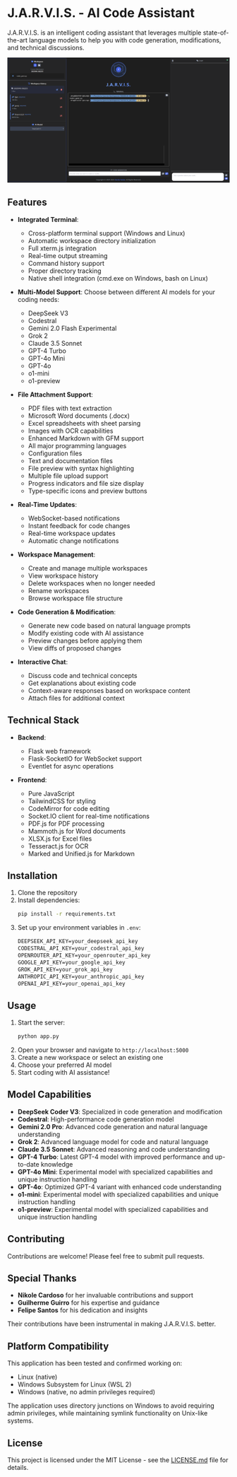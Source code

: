 # J.A.R.V.I.S. - AI Code Assistant

J.A.R.V.I.S. is an intelligent coding assistant that leverages multiple state-of-the-art language models to help you with code generation, modifications, and technical discussions.

![J.A.R.V.I.S.](<public/jarvis.png>)

## Features

- **Integrated Terminal**:
  - Cross-platform terminal support (Windows and Linux)
  - Automatic workspace directory initialization
  - Full xterm.js integration
  - Real-time output streaming
  - Command history support
  - Proper directory tracking
  - Native shell integration (cmd.exe on Windows, bash on Linux)

- **Multi-Model Support**: Choose between different AI models for your coding needs:
  - DeepSeek V3
  - Codestral
  - Gemini 2.0 Flash Experimental
  - Grok 2
  - Claude 3.5 Sonnet
  - GPT-4 Turbo
  - GPT-4o Mini
  - GPT-4o
  - o1-mini
  - o1-preview

- **File Attachment Support**:
  - PDF files with text extraction
  - Microsoft Word documents (.docx)
  - Excel spreadsheets with sheet parsing
  - Images with OCR capabilities
  - Enhanced Markdown with GFM support
  - All major programming languages
  - Configuration files
  - Text and documentation files
  - File preview with syntax highlighting
  - Multiple file upload support
  - Progress indicators and file size display
  - Type-specific icons and preview buttons

- **Real-Time Updates**:
  - WebSocket-based notifications
  - Instant feedback for code changes
  - Real-time workspace updates
  - Automatic change notifications

- **Workspace Management**:
  - Create and manage multiple workspaces
  - View workspace history
  - Delete workspaces when no longer needed
  - Rename workspaces
  - Browse workspace file structure

- **Code Generation & Modification**:
  - Generate new code based on natural language prompts
  - Modify existing code with AI assistance
  - Preview changes before applying them
  - View diffs of proposed changes

- **Interactive Chat**:
  - Discuss code and technical concepts
  - Get explanations about existing code
  - Context-aware responses based on workspace content
  - Attach files for additional context

## Technical Stack

- **Backend**:
  - Flask web framework
  - Flask-SocketIO for WebSocket support
  - Eventlet for async operations

- **Frontend**:
  - Pure JavaScript
  - TailwindCSS for styling
  - CodeMirror for code editing
  - Socket.IO client for real-time notifications
  - PDF.js for PDF processing
  - Mammoth.js for Word documents
  - XLSX.js for Excel files
  - Tesseract.js for OCR
  - Marked and Unified.js for Markdown

## Installation

1. Clone the repository
2. Install dependencies:
   ```bash
   pip install -r requirements.txt
   ```
3. Set up your environment variables in `.env`:
   ```
   DEEPSEEK_API_KEY=your_deepseek_api_key
   CODESTRAL_API_KEY=your_codestral_api_key
   OPENROUTER_API_KEY=your_openrouter_api_key
   GOOGLE_API_KEY=your_google_api_key
   GROK_API_KEY=your_grok_api_key
   ANTHROPIC_API_KEY=your_anthropic_api_key
   OPENAI_API_KEY=your_openai_api_key
   ```

## Usage

1. Start the server:
   ```bash
   python app.py
   ```
2. Open your browser and navigate to `http://localhost:5000`
3. Create a new workspace or select an existing one
4. Choose your preferred AI model
5. Start coding with AI assistance!

## Model Capabilities

- **DeepSeek Coder V3**: Specialized in code generation and modification
- **Codestral**: High-performance code generation model
- **Gemini 2.0 Pro**: Advanced code generation and natural language understanding
- **Grok 2**: Advanced language model for code and natural language
- **Claude 3.5 Sonnet**: Advanced reasoning and code understanding
- **GPT-4 Turbo**: Latest GPT-4 model with improved performance and up-to-date knowledge
- **GPT-4o Mini**: Experimental model with specialized capabilities and unique instruction handling
- **GPT-4o**: Optimized GPT-4 variant with enhanced code understanding
- **o1-mini**: Experimental model with specialized capabilities and unique instruction handling
- **o1-preview**: Experimental model with specialized capabilities and unique instruction handling

## Contributing

Contributions are welcome! Please feel free to submit pull requests.

## Special Thanks

- **Nikole Cardoso** for her invaluable contributions and support
- **Guilherme Guirro** for his expertise and guidance
- **Felipe Santos** for his dedication and insights

Their contributions have been instrumental in making J.A.R.V.I.S. better.

## Platform Compatibility

This application has been tested and confirmed working on:
- Linux (native)
- Windows Subsystem for Linux (WSL 2)
- Windows (native, no admin privileges required)

The application uses directory junctions on Windows to avoid requiring admin privileges, while maintaining symlink functionality on Unix-like systems.

## License

This project is licensed under the MIT License - see the [LICENSE.md](LICENSE.md) file for details.